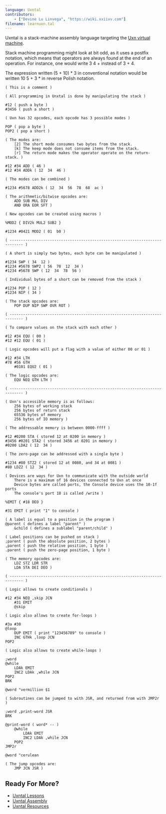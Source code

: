 ```yaml
---
language: Uxntal
contributors:
    - ["Devine Lu Linvega", "https://wiki.xxiivv.com"]
filename: learnuxn.tal
---
```


Uxntal is a stack-machine assembly language targeting the [Uxn virtual machine](https://wiki.xxiivv.com/site/uxn.html).

Stack machine programming might look at bit odd, as it uses a postfix notation,
which means that operators are always found at the end of an operation. For
instance, one would write 3 4 + instead of 3 + 4.

The expression written (5 + 10) * 3 in conventional notation would be
written 10 5 + 3 * in reverse Polish notation.

```forth
( This is a comment )

( All programming in Unxtal is done by manipulating the stack )

#12 ( push a byte )
#3456 ( push a short )

( Uxn has 32 opcodes, each opcode has 3 possible modes )

POP ( pop a byte )
POP2 ( pop a short )

( The modes are:
	[2] The short mode consumes two bytes from the stack.
	[k] The keep mode does not consume items from the stack.
	[r] The return mode makes the operator operate on the return-stack. )

#12 #34 ADD ( 46 )
#12 #34 ADDk ( 12  34  46 )

( The modes can be combined )

#1234 #5678 ADD2k ( 12  34  56  78  68  ac )

( The arithmetic/bitwise opcodes are:
	ADD SUB MUL DIV
	AND ORA EOR SFT )

( New opcodes can be created using macros )

%MOD2 { DIV2k MUL2 SUB2 }

#1234 #0421 MOD2 ( 01  b0 )

( ---------------------------------------------------------------------------- )

( A short is simply two bytes, each byte can be manipulated )

#1234 SWP ( 34  12 )
#1234 #5678 SWP2 ( 56  78  12  34 )
#1234 #5678 SWP ( 12  34  78  56 )

( Individual bytes of a short can be removed from the stack )

#1234 POP ( 12 )
#1234 NIP ( 34 )

( The stack opcodes are:
	POP DUP NIP SWP OVR ROT )

( ---------------------------------------------------------------------------- )

( To compare values on the stack with each other )

#12 #34 EQU ( 00 )
#12 #12 EQU ( 01 )

( Logic opcodes will put a flag with a value of either 00 or 01 )

#12 #34 LTH
#78 #56 GTH
	#0101 EQU2 ( 01 )

( The logic opcodes are:
	EQU NEQ GTH LTH )

( ---------------------------------------------------------------------------- )

( Uxn's accessible memory is as follows:
	256 bytes of working stack
	256 bytes of return stack
	65536 bytes of memory
	256 bytes of IO memory )

( The addressable memory is between 0000-ffff )

#12 #0200 STA ( stored 12 at 0200 in memory )
#3456 #0201 STA2 ( stored 3456 at 0201 in memory )
#0200 LDA2 ( 12  34 )

( The zero-page can be addressed with a single byte )

#1234 #80 STZ2 ( stored 12 at 0080, and 34 at 0081 )
#80 LDZ2 ( 12  34 )

( Devices are ways for Uxn to communicate with the outside world
	There is a maximum of 16 devices connected to Uxn at once
	Device bytes are called ports, the Console device uses the 10-1f ports
	The console's port 18 is called /write )

%EMIT { #18 DEO }

#31 EMIT ( print "1" to console )

( A label is equal to a position in the program )
@parent ( defines a label "parent" )
	&child ( defines a sublabel "parent/child" )

( Label positions can be pushed on stack )
;parent ( push the absolute position, 2 bytes )
,parent ( push the relative position, 1 byte )
.parent ( push the zero-page position, 1 byte )

( The memory opcodes are:
	LDZ STZ LDR STR
	LDA STA DEI DEO )

( ---------------------------------------------------------------------------- )

( Logic allows to create conditionals )

#12 #34 NEQ ,skip JCN
	#31 EMIT
	@skip

( Logic also allows to create for-loops )

#3a #30
@loop
	DUP EMIT ( print "123456789" to console )
	INC GTHk ,loop JCN
POP2

( Logic also allows to create while-loops )

;word
@while
	LDAk EMIT
	INC2 LDAk ,while JCN
POP2
BRK

@word "vermillion $1

( Subroutines can be jumped to with JSR, and returned from with JMP2r )

;word ,print-word JSR
BRK

@print-word ( word* -- )
	@while
		LDAk EMIT
		INC2 LDAk ,while JCN
	POP2
JMP2r

@word "cerulean

( The jump opcodes are:
	JMP JCN JSR )
```

## Ready For More?

* [Uxntal Lessons](https://compudanzas.net/uxn_tutorial.html)
* [Uxntal Assembly](https://wiki.xxiivv.com/site/uxntal.html)
* [Uxntal Resources](https://github.com/hundredrabbits/awesome-uxn)

